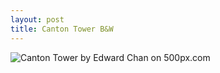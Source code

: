 ```yaml
---
layout: post
title: Canton Tower B&W
---
```


<div class='pixels-photo'>
  <p>
    <img src='https://drscdn.500px.org/photo/143829367/m%3D900/c8eb8863f5b56d6c1dc426dda50d88ac' alt='Canton Tower by Edward Chan on 500px.com'>
  </p>
  <a href='https://500px.com/photo/143829367/canton-tower-by-edward-chan' alt='Canton Tower by Edward Chan on 500px.com'></a>
</div>
<script type='text/javascript' src='https://500px.com/embed.js'></script>

